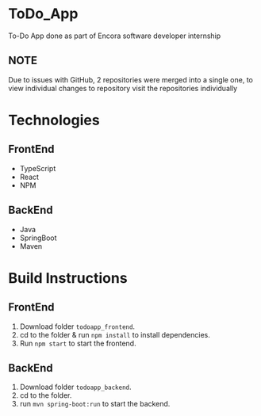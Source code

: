 # ToDo_App
 To-Do App done as part of Encora software developer internship

 ## **NOTE** 
 Due to issues with GitHub, 2 repositories were merged into a single one, to view individual changes to repository visit the repositories individually

# Technologies
## FrontEnd
- TypeScript
- React
- NPM

## BackEnd
- Java
- SpringBoot
- Maven

# Build Instructions
##  FrontEnd
1. Download folder `todoapp_frontend`.
3. cd to the folder & run `npm install` to install dependencies.
4. Run `npm start` to start the frontend.

## BackEnd
1. Download folder `todoapp_backend`.
2. cd to the folder.
3. run `mvn spring-boot:run` to start the backend.
